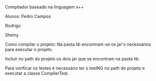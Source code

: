 Compilador baseado na linguagem x++

Alunos: Pedro Campos

Rodrigo

Sheiny

Como compilar o projeto:
Na pasta lib encontram-se os jar's necessários para executar o projeto.

Incluir no path do projeto os dois jar que se encontram na pasta lib.

Para verificar os testes é necessário ter o testNG no path do projeto e executar a classe CompilerTest.


